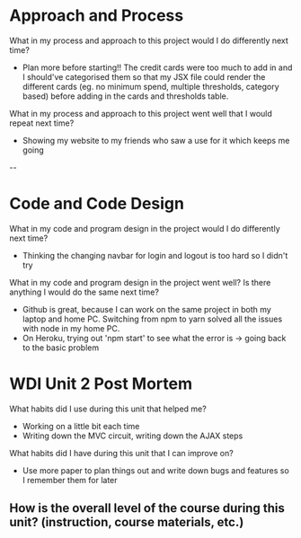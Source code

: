 # Approach and Process
What in my process and approach to this project would I do differently next time?
- Plan more before starting!! The credit cards were too much to add in and I should've categorised them so that my JSX file could render the different cards (eg. no minimum spend, multiple thresholds, category based) before adding in the cards and thresholds table. 


What in my process and approach to this project went well that I would repeat next time?
- Showing my website to my friends who saw a use for it which keeps me going


--

# Code and Code Design
What in my code and program design in the project would I do differently next time?
- Thinking the changing navbar for login and logout is too hard so I didn't try

What in my code and program design in the project went well? Is there anything I would do the same next time?
- Github is great, because I can work on the same project in both my laptop and home PC. Switching from npm to yarn solved all the issues with node in my home PC. 
- On Heroku, trying out 'npm start' to see what the error is -> going back to the basic problem


# WDI Unit 2 Post Mortem
What habits did I use during this unit that helped me?
- Working on a little bit each time
- Writing down the MVC circuit, writing down the AJAX steps

What habits did I have during this unit that I can improve on?
- Use more paper to plan things out and write down bugs and features so I remember them for later

How is the overall level of the course during this unit? (instruction, course materials, etc.)
- 